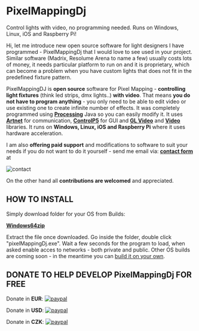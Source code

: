 # PixelMappingDj
Control lights with video, no programming needed. Runs on Windows, Linux, iOS and Raspberry Pi!

Hi,
let me introduce new open source software for light designers I have programmed - PixelMappingDj that I would love to see used in your project. Similar software (Madrix, Resolume Arena to name a few) usually costs lots of money, it needs particular platform to run on and it is proprietary, which can become a problem when you have custom lights that does not fit in the predefined fixture pattern.  

PixelMappingDJ is **open source** software for Pixel Mapping - **controlling light fixtures** (think led strips, dmx lights..) **with video**. That means **you do not have to program anything** - you only need to be able to edit video or use existing one to create infinite number of effects. It was completely programmed using [**Processing**](https://processing.org/ "Processing") Java so you can easily modify it. It uses [**Artnet**](https://github.com/cansik/artnet4j "Artnet") for communication, [**ControlP5**](http://www.sojamo.de/libraries/controlP5/ "ControlP5") for GUI and [**GL Video**](https://github.com/gohai/processing-glvideo "GLVideo") and [**Video**](http://processing.org/reference/libraries/video/index.html "Video") libraries. It runs on **Windows, Linux, iOS and Raspberry Pi** where it uses hardware acceleration.

I am also **offering paid support** and modifications to software to suit your needs if you do not want to do it yourself - send me email via: [**contact form**](http://trackmeifyoucan.com/index_v3.html "email") at

![contact](http://trackmeifyoucan.com/cont_bigger.gif)

On the other hand all **contributions are welcomed** and appreciated. 

## HOW TO INSTALL
Simply download folder for your OS from Builds:

[**Windows64zip**](https://github.com/trackme518/PixelMappingDj/raw/master/BUILDS/Windows64bit/application.windows64_v23.zip "WindowsBuild_v23")

Extract the file once downloaded. Go inside the folder, double click "pixelMappingDj.exe". Wait a few seconds for the program to load, when asked enable acces to networks - both private and public. Other OS builds are coming soon - in the meantime you can [build it on your own](https://github.com/processing/processing/wiki/Export-Info-and-Tips "buildApp").

## DONATE TO HELP DEVELOP PixelMappingDj FOR FREE

Donate in **EUR**: [![paypal](https://www.paypalobjects.com/en_US/i/btn/btn_donateCC_LG.gif)](https://www.paypal.com/cgi-bin/webscr?cmd=_s-xclick&hosted_button_id=AT9XKRYMPZUHL&source=url)

Donate in **USD**: [![paypal](https://www.paypalobjects.com/en_US/i/btn/btn_donateCC_LG.gif)](https://www.paypal.com/cgi-bin/webscr?cmd=_s-xclick&hosted_button_id=FBAYTNL2Z64QE&source=url)

Donate in **CZK**: [![paypal](https://www.paypalobjects.com/en_US/i/btn/btn_donateCC_LG.gif)](https://www.paypal.com/cgi-bin/webscr?cmd=_s-xclick&hosted_button_id=A4G7WAQR86QEQ&source=url)

